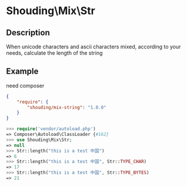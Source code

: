 # Shouding\Mix\Str

## Description

When unicode characters and ascii characters mixed, according to your needs, calculate the length of the string

## Example

need composer

```json
{
    "require": {
        "shouding/mix-string": "1.0.0"
    }
}
```

```php
>>> require('vendor/autoload.php')
=> Composer\Autoload\ClassLoader {#162}
>>> use Shouding\Mix\Str;
=> null
>>> Str::length("this is a test 中国")
=> 6
>>> Str::length("this is a test 中国", Str::TYPE_CHAR)
=> 17
>>> Str::length("this is a test 中国", Str::TYPE_BYTES)
=> 21
```